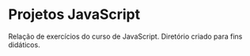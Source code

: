 # Projetos JavaScript

 Relação de exercícios do curso de JavaScript. Diretório criado para fins didáticos.
